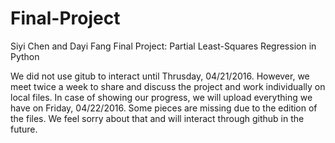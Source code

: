 # Final-Project
Siyi Chen and Dayi Fang
Final Project: Partial Least-Squares Regression in Python

We did not use gitub to interact until Thrusday, 04/21/2016. However, we meet twice a week to share and discuss the project and work individually on local files. In case of showing our progress, we will upload everything we have on Friday, 04/22/2016. Some pieces are missing due to the edition of the files. We feel sorry about that and will interact through github in the future.
